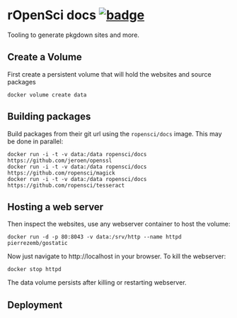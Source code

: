 # rOpenSci docs [![badge](https://images.microbadger.com/badges/image/ropensci/docs.svg)](https://cloud.docker.com/u/ropensci/repository/docker/ropensci/docs/general)

Tooling to generate pkgdown sites and more.

## Create a Volume

First create a persistent volume that will hold the websites and source packages

```
docker volume create data
```

## Building packages

Build packages from their git url using the `ropensci/docs` image. This may be done in parallel:

``` 
docker run -i -t -v data:/data ropensci/docs https://github.com/jeroen/openssl
docker run -i -t -v data:/data ropensci/docs https://github.com/ropensci/magick
docker run -i -t -v data:/data ropensci/docs https://github.com/ropensci/tesseract
```

## Hosting a web server

Then inspect the websites, use any webserver container to host the volume:

```
docker run -d -p 80:8043 -v data:/srv/http --name httpd pierrezemb/gostatic
```

Now just navigate to http://localhost in your browser. To kill the webserver:

```
docker stop httpd
```

The data volume persists after killing or restarting webserver.

## Deployment
